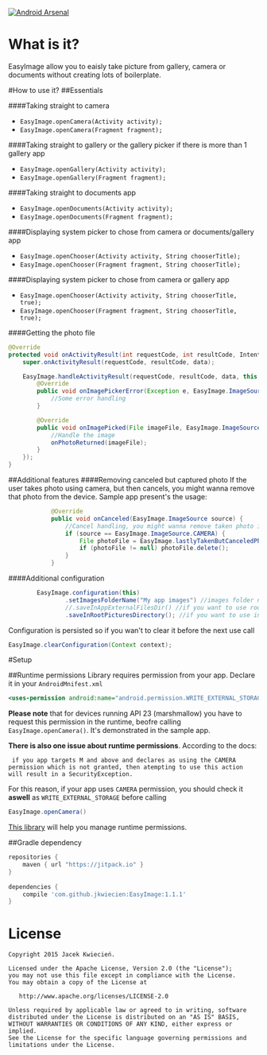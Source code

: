 [![Android Arsenal](https://img.shields.io/badge/Android%20Arsenal-EasyImage-green.svg?style=true)](https://android-arsenal.com/details/1/2725)
# What is it?
EasyImage allow you to eaisly take picture from gallery, camera or documents without creating lots of boilerplate.
  
#How to use it?
##Essentials

####Taking straight to camera
- ```EasyImage.openCamera(Activity activity);```
- ```EasyImage.openCamera(Fragment fragment);```

####Taking straight to gallery or the gallery picker if there is more than 1 gallery app
- ```EasyImage.openGallery(Activity activity);```
- ```EasyImage.openGallery(Fragment fragment);```

####Taking straight to documents app
- ```EasyImage.openDocuments(Activity activity);```
- ```EasyImage.openDocuments(Fragment fragment);```

####Displaying system picker to chose from camera or documents/gallery app
- ```EasyImage.openChooser(Activity activity, String chooserTitle);```
- ```EasyImage.openChooser(Fragment fragment, String chooserTitle);```

####Displaying system picker to chose from camera or gallery app
- ```EasyImage.openChooser(Activity activity, String chooserTitle, true);```
- ```EasyImage.openChooser(Fragment fragment, String chooserTitle, true);```

####Getting the photo file

```java
@Override
protected void onActivityResult(int requestCode, int resultCode, Intent data) {
    super.onActivityResult(requestCode, resultCode, data);

    EasyImage.handleActivityResult(requestCode, resultCode, data, this, new DefaultCallback() {
        @Override
        public void onImagePickerError(Exception e, EasyImage.ImageSource source) {
            //Some error handling
        }

        @Override
        public void onImagePicked(File imageFile, EasyImage.ImageSource source) {
            //Handle the image
            onPhotoReturned(imageFile);
        }
    });
}
```
##Additional features
####Removing canceled but captured photo
If the user takes photo using camera, but then cancels, you might wanna remove that photo from the device.
Sample app present's the usage:
```java
            @Override
            public void onCanceled(EasyImage.ImageSource source) {
                //Cancel handling, you might wanna remove taken photo if it was canceled
                if (source == EasyImage.ImageSource.CAMERA) {
                    File photoFile = EasyImage.lastlyTakenButCanceledPhoto(MainActivity.this);
                    if (photoFile != null) photoFile.delete();
                }
            }
  ```
####Additional configuration
```java
        EasyImage.configuration(this)
                .setImagesFolderName("My app images") //images folder name, default is "EasyImage"
                //.saveInAppExternalFilesDir() //if you want to use root internal memory for storying images
                .saveInRootPicturesDirectory(); //if you want to use internal memory for storying images - default
```
Configuration is persisted so if you wan't to clear it before the next use call 
```java
EasyImage.clearConfiguration(Context context);
```

#Setup

##Runtime permissions
Library requires permission from your app. Declare it in your ```AndroidMnifest.xml```
```xml
<uses-permission android:name="android.permission.WRITE_EXTERNAL_STORAGE" />
```

**Please note** that for devices running API 23 (marshmallow) you have to request this permission in the runtime, beofre calling ```EasyImage.openCamera()```. It's demonstrated in the sample app.

**There is also one issue about runtime permissions**. According to the docs: 

``` if you app targets M and above and declares as using the CAMERA permission which is not granted, then atempting to use this action will result in a SecurityException.``` 

For this reason, if your app uses ```CAMERA``` permission, you should check it **aswell** as ```WRITE_EXTERNAL_STORAGE``` before calling 
```java 
EasyImage.openCamera()
```

[This library](https://github.com/tajchert/Nammu) will help you manage runtime permissions.

##Gradle dependency
```groovy
repositories {
    maven { url "https://jitpack.io" }
}
    
dependencies {
    compile 'com.github.jkwiecien:EasyImage:1.1.1'
}
```


License
=======

    Copyright 2015 Jacek Kwiecień.

    Licensed under the Apache License, Version 2.0 (the "License");
    you may not use this file except in compliance with the License.
    You may obtain a copy of the License at

       http://www.apache.org/licenses/LICENSE-2.0

    Unless required by applicable law or agreed to in writing, software
    distributed under the License is distributed on an "AS IS" BASIS,
    WITHOUT WARRANTIES OR CONDITIONS OF ANY KIND, either express or implied.
    See the License for the specific language governing permissions and
    limitations under the License.
